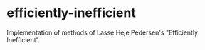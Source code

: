 # efficiently-inefficient

Implementation of methods of Lasse Heje Pedersen's "Efficiently Inefficient".
